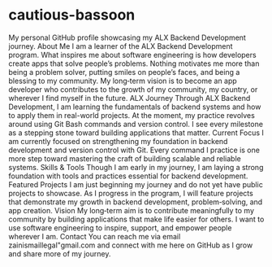 # cautious-bassoon
My personal GitHub profile showcasing my ALX Backend Development journey.
About Me
I am a learner of the ALX Backend Development program. What inspires me about software engineering is how developers create apps that solve people’s problems. Nothing motivates me more than being a problem solver, putting smiles on people’s faces, and being a blessing to my community. My long‑term vision is to become an app developer who contributes to the growth of my community, my country, or wherever I find myself in the future.
ALX Journey
Through ALX Backend Development, I am learning the fundamentals of backend systems and how to apply them in real-world projects. At the moment, my practice revolves around using Git Bash commands and version control. I see every milestone as a stepping stone toward building applications that matter.
Current Focus
I am currently focused on strengthening my foundation in backend development and version control with Git. Every command I practice is one more step toward mastering the craft of building scalable and reliable systems.
Skills & Tools
Though I am early in my journey, I am laying a strong foundation with tools and practices essential for backend development.
Featured Projects
I am just beginning my journey and do not yet have public projects to showcase. As I progress in the program, I will feature projects that demonstrate my growth in backend development, problem‑solving, and app creation.
Vision
My long‑term aim is to contribute meaningfully to my community by building applications that make life easier for others. I want to use software engineering to inspire, support, and empower people wherever I am.
Contact
You can reach me via email zainismaillegal"gmail.com and connect with me here on GitHub as I grow and share more of my journey.
